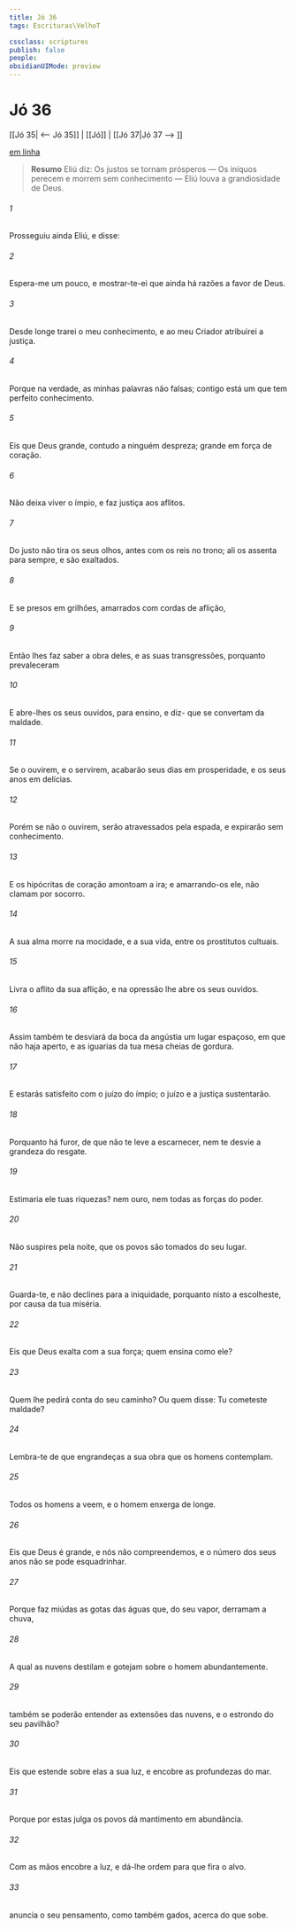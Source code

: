 ```yaml
---
title: Jó 36
tags: Escrituras\VelhoT

cssclass: scriptures
publish: false
people:
obsidianUIMode: preview
---
```


# Jó 36
[[Jó 35| <-- Jó 35]] | [[Jó]] | [[Jó 37|Jó 37 --> ]]

[em linha](https://churchofjesuschrist.org/study/scriptures/ot/job/36?lang=por)

> __Resumo__
Eliú diz: Os justos se tornam prósperos — Os iníquos perecem e morrem sem conhecimento — Eliú louva a grandiosidade de Deus.

###### 1 
Prosseguiu ainda Eliú, e disse:

###### 2 
Espera-me um pouco, e mostrar-te-ei que ainda há razões a favor de Deus.

###### 3 
Desde longe trarei o meu conhecimento, e ao meu Criador atribuirei a justiça.

###### 4 
Porque na verdade, as minhas palavras não  falsas; contigo está um que tem perfeito conhecimento.

###### 5 
Eis que Deus  grande, contudo a ninguém despreza; grande  em força de coração.

###### 6 
Não deixa viver o ímpio, e faz justiça aos aflitos.

###### 7 
Do justo não tira os seus olhos, antes  com os reis no trono; ali os assenta para sempre, e  são exaltados.

###### 8 
E se  presos em grilhões, amarrados com cordas de aflição,

###### 9 
Então lhes faz saber a obra deles, e as suas transgressões, porquanto prevaleceram 

###### 10 
E abre-lhes os seus ouvidos, para  ensino, e diz- que se convertam da maldade.

###### 11 
Se o ouvirem, e o servirem, acabarão seus dias em prosperidade, e os seus anos em delícias.

###### 12 
Porém se não o ouvirem, serão atravessados pela espada, e expirarão sem conhecimento.

###### 13 
E os hipócritas de coração amontoam  a ira; e amarrando-os ele, não clamam por socorro.

###### 14 
A sua alma morre na mocidade, e a sua vida, entre os prostitutos cultuais.

###### 15 
Livra o aflito da sua aflição, e na opressão lhe abre os seus ouvidos.

###### 16 
Assim também te desviará da boca da angústia  um lugar espaçoso, em que não haja aperto, e as iguarias da tua mesa  cheias de gordura.

###### 17 
E estarás satisfeito com o juízo do ímpio; o juízo e a justiça  sustentarão.

###### 18 
Porquanto há furor,  de que  não te leve a escarnecer, nem te desvie a grandeza do resgate.

###### 19 
Estimaria ele  tuas riquezas?  nem ouro, nem todas as forças do poder.

###### 20 
Não suspires pela noite,  que os povos são tomados do seu lugar.

###### 21 
Guarda-te, e não declines para a iniquidade, porquanto nisto a escolheste, por causa da tua miséria.

###### 22 
Eis que Deus exalta com a sua força; quem ensina como ele?

###### 23 
Quem lhe pedirá conta do seu caminho? Ou quem  disse: Tu cometeste maldade?

###### 24 
Lembra-te de que engrandeças a sua obra que os homens contemplam.

###### 25 
Todos os homens a veem, e o homem  enxerga de longe.

###### 26 
Eis que Deus é grande, e nós não  compreendemos, e o número dos seus anos não se pode esquadrinhar.

###### 27 
Porque faz miúdas as gotas das águas que, do seu vapor, derramam a chuva,

###### 28 
A qual as nuvens destilam e gotejam sobre o homem abundantemente.

###### 29 
 também se poderão entender as extensões das nuvens, e o estrondo do seu pavilhão?

###### 30 
Eis que estende sobre elas a sua luz, e encobre as profundezas do mar.

###### 31 
Porque por estas  julga os povos  dá mantimento em abundância.

###### 32 
Com as mãos encobre a luz, e dá-lhe ordem para que fira o alvo.

###### 33 
 anuncia o seu pensamento, como também  gados, acerca do  que sobe.

